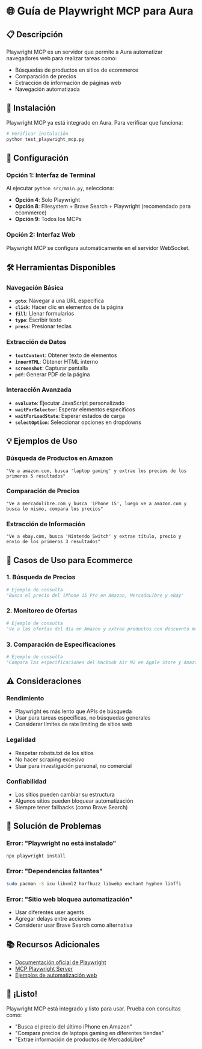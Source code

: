 # 🌐 Guía de Playwright MCP para Aura

## 📋 Descripción

Playwright MCP es un servidor que permite a Aura automatizar navegadores web para realizar tareas como:
- Búsquedas de productos en sitios de ecommerce
- Comparación de precios
- Extracción de información de páginas web
- Navegación automatizada

## 🚀 Instalación

Playwright MCP ya está integrado en Aura. Para verificar que funciona:

```bash
# Verificar instalación
python test_playwright_mcp.py
```

## 🔧 Configuración

### Opción 1: Interfaz de Terminal
Al ejecutar `python src/main.py`, selecciona:
- **Opción 4**: Solo Playwright
- **Opción 8**: Filesystem + Brave Search + Playwright (recomendado para ecommerce)
- **Opción 9**: Todos los MCPs

### Opción 2: Interfaz Web
Playwright MCP se configura automáticamente en el servidor WebSocket.

## 🛠️ Herramientas Disponibles

### Navegación Básica
- **`goto`**: Navegar a una URL específica
- **`click`**: Hacer clic en elementos de la página
- **`fill`**: Llenar formularios
- **`type`**: Escribir texto
- **`press`**: Presionar teclas

### Extracción de Datos
- **`textContent`**: Obtener texto de elementos
- **`innerHTML`**: Obtener HTML interno
- **`screenshot`**: Capturar pantalla
- **`pdf`**: Generar PDF de la página

### Interacción Avanzada
- **`evaluate`**: Ejecutar JavaScript personalizado
- **`waitForSelector`**: Esperar elementos específicos
- **`waitForLoadState`**: Esperar estados de carga
- **`selectOption`**: Seleccionar opciones en dropdowns

## 💡 Ejemplos de Uso

### Búsqueda de Productos en Amazon
```
"Ve a amazon.com, busca 'laptop gaming' y extrae los precios de los primeros 5 resultados"
```

### Comparación de Precios
```
"Ve a mercadolibre.com y busca 'iPhone 15', luego ve a amazon.com y busca lo mismo, compara los precios"
```

### Extracción de Información
```
"Ve a ebay.com, busca 'Nintendo Switch' y extrae título, precio y envío de los primeros 3 resultados"
```

## 🎯 Casos de Uso para Ecommerce

### 1. Búsqueda de Precios
```python
# Ejemplo de consulta
"Busca el precio del iPhone 15 Pro en Amazon, MercadoLibre y eBay"
```

### 2. Monitoreo de Ofertas
```python
# Ejemplo de consulta
"Ve a las ofertas del día en Amazon y extrae productos con descuento mayor al 50%"
```

### 3. Comparación de Especificaciones
```python
# Ejemplo de consulta
"Compara las especificaciones del MacBook Air M2 en Apple Store y Amazon"
```

## ⚠️ Consideraciones

### Rendimiento
- Playwright es más lento que APIs de búsqueda
- Usar para tareas específicas, no búsquedas generales
- Considerar límites de rate limiting de sitios web

### Legalidad
- Respetar robots.txt de los sitios
- No hacer scraping excesivo
- Usar para investigación personal, no comercial

### Confiabilidad
- Los sitios pueden cambiar su estructura
- Algunos sitios pueden bloquear automatización
- Siempre tener fallbacks (como Brave Search)

## 🔧 Solución de Problemas

### Error: "Playwright no está instalado"
```bash
npx playwright install
```

### Error: "Dependencias faltantes"
```bash
sudo pacman -S icu libxml2 harfbuzz libwebp enchant hyphen libffi
```

### Error: "Sitio web bloquea automatización"
- Usar diferentes user agents
- Agregar delays entre acciones
- Considerar usar Brave Search como alternativa

## 📚 Recursos Adicionales

- [Documentación oficial de Playwright](https://playwright.dev/)
- [MCP Playwright Server](https://www.npmjs.com/package/@playwright/mcp)
- [Ejemplos de automatización web](https://playwright.dev/docs/examples)

## 🎉 ¡Listo!

Playwright MCP está integrado y listo para usar. Prueba con consultas como:
- "Busca el precio del último iPhone en Amazon"
- "Compara precios de laptops gaming en diferentes tiendas"
- "Extrae información de productos de MercadoLibre" 